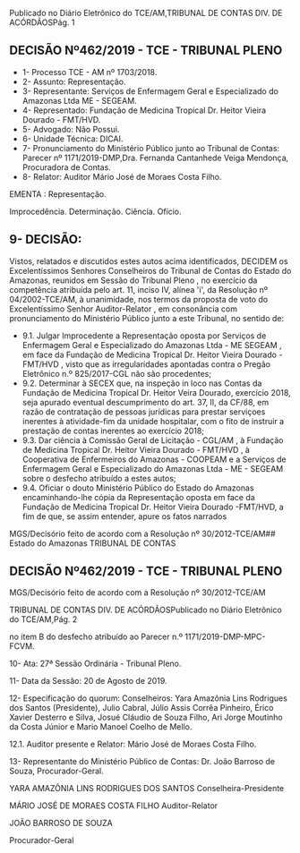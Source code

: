 Publicado  no  Diário  Eletrônico do TCE/AM,TRIBUNAL DE CONTAS DIV. DE ACÓRDÃOSPág. 1

## DECISÃO Nº462/2019 - TCE - TRIBUNAL PLENO

- 1- Processo TCE - AM nº 1703/2018.
- 2- Assunto: Representação.
- 3- Representante: Serviços de Enfermagem Geral e Especializado do Amazonas Ltda ME - SEGEAM.
- 4- Representado: Fundação de Medicina Tropical Dr. Heitor Vieira Dourado - FMT/HVD.
- 5- Advogado: Não Possui.
- 6- Unidade Técnica: DICAI.
- 7- Pronunciamento  do  Ministério  Público  junto  ao  Tribunal  de  Contas: Parecer  nº 1171/2019-DMP,Dra. Fernanda Cantanhede Veiga Mendonça, Procuradora de Contas.
- 8- Relator: Auditor Mário José de Moraes Costa Filho.

EMENTA : Representação.

Improcedência. Determinação. Ciência. Ofício.

## 9- DECISÃO:

Vistos,  relatados  e  discutidos  estes  autos  acima  identificados, DECIDEM os Excelentíssimos Senhores Conselheiros do Tribunal de Contas do Estado do Amazonas, reunidos em Sessão do Tribunal Pleno , no exercício da competência atribuída pelo art. 11, inciso IV, alínea 'i', da Resolução nº 04/2002-TCE/AM, à  unanimidade, nos termos da  proposta  de  voto  do  Excelentíssimo  Senhor  Auditor-Relator ,  em  consonância com pronunciamento do Ministério Público junto a este Tribunal, no sentido de:

- 9.1. Julgar  Improcedente a Representação  oposta  por Serviços  de Enfermagem  Geral  e  Especializado  do  Amazonas  Ltda  -  ME SEGEAM ,  em  face  da Fundação de Medicina Tropical Dr. Heitor Vieira Dourado - FMT/HVD ,  visto  que as irregularidades apontadas contra o Pregão Eletrônico n.º 825/2017-CGL não são procedentes;
- 9.2. Determinar à SECEX que,  na  inspeção in loco nas  Contas  da Fundação  de  Medicina  Tropical  Dr.  Heitor  Veira  Dourado,  exercício 2018, seja apurado eventual descumprimento do art. 37, II, da CF/88, em razão de contratação de pessoas jurídicas para prestar serviçoes inerentes à atividade-fim da unidade hospitalar, com o fito de instruir a prestação de contas inerentes ao exercício 2018;
- 9.3. Dar ciência à Comissão Geral de Licitação - CGL/AM , à Fundação de  Medicina  Tropical  Dr.  Heitor  Vieira  Dourado  -  FMT/HVD ,  à Cooperativa  de  Enfermeiros  do  Amazonas  -  COOPEAM e a Serviços  de  Enfermagem  Geral  e  Especializado  do  Amazonas Ltda - ME - SEGEAM sobre o desfecho atribuído a estes autos;
- 9.4. Oficiar o douto Ministério Público  do  Estado  do  Amazonas encaminhando-lhe cópia da Representação oposta em face da Fundação  de  Medicina  Tropical  Dr.  Heitor  Vieira  Dourado -FMT/HVD, a fim de que, se assim entender, apure os fatos narrados

MGS/Decisório feito de acordo com a Resolução nº 30/2012-TCE/AM## Estado do Amazonas TRIBUNAL DE CONTAS

## DECISÃO Nº462/2019 - TCE - TRIBUNAL PLENO

MGS/Decisório feito de acordo com a Resolução nº 30/2012-TCE/AM

TRIBUNAL DE CONTAS DIV. DE ACÓRDÃOSPublicado  no  Diário  Eletrônico do TCE/AM,Pág. 2

no item B do desfecho atribuído ao Parecer n.º 1171/2019-DMP-MPC- FCVM.

10-  Ata: 27ª Sessão Ordinária - Tribunal Pleno.

11-  Data da Sessão: 20 de Agosto de 2019.

12-  Especificação  do  quorum: Conselheiros: Yara  Amazônia  Lins  Rodrigues  dos Santos (Presidente), Julio Cabral, Júlio Assis Corrêa Pinheiro, Érico Xavier Desterro e Silva,  Josué  Cláudio  de  Souza  Filho,  Ari  Jorge  Moutinho  da  Costa  Júnior  e  Mario Manoel Coelho de Mello.

12.1. Auditor presente e Relator: Mário José de Moraes Costa Filho.

13-  Representante  do  Ministério  Público  de  Contas: Dr. João  Barroso  de  Souza, Procurador-Geral.

YARA AMAZÔNIA LINS RODRIGUES DOS SANTOS Conselheira-Presidente

MÁRIO JOSÉ DE MORAES COSTA FILHO Auditor-Relator

JOÃO BARROSO DE SOUZA

Procurador-Geral